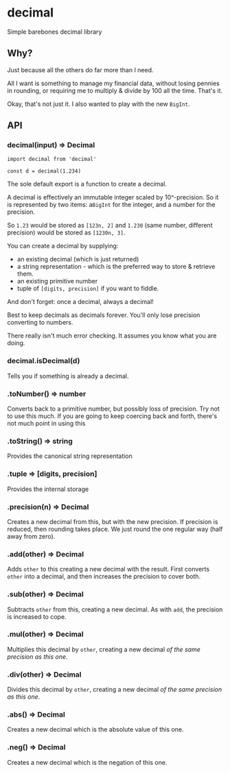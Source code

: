 # decimal
Simple barebones decimal library

## Why?

Just because all the others do far more than I need.

All I want is something to manage my financial data, without losing
pennies in rounding, or requiring me to multiply & divide by 100 all
the time. That's it.

Okay, that's not just it. I also wanted to play with the new `BigInt`.

## API

### decimal(input) => Decimal
```
import decimal from 'decimal'

const d = decimal(1.234)
```

The sole default export is a function to create a decimal.

A decimal is effectively an immutable integer scaled by 10^-precision.
So it is represented by two items:
a`BigInt` for the integer, and a number for the precision.

So `1.23` would be stored as `[123n, 2]` and `1.230` (same number, different
precision) would be stored as `[1230n, 3]`.

You can create a decimal by supplying:
- an existing decimal (which is just returned)
- a string representation - which is the preferred way to store & retrieve them.
- an existing primitive number
- tuple of `[digits, precision]` if you want to fiddle.

And don't forget: once a decimal, always a decimal!

Best to keep decimals as decimals forever. You'll only lose precision
converting to numbers.

There really isn't much error checking. It assumes you know what you are doing.

### decimal.isDecimal(d)

Tells you if something is already a decimal.

### .toNumber() => number

Converts back to a primitive number, but possibly loss of precision.
Try not to use this much. If you are going to keep coercing back and
forth, there's not much point in using this

### .toString() => string

Provides the canonical string representation

### .tuple => [digits, precision]

Provides the internal storage

### .precision(n) => Decimal

Creates a new decimal from this, but with the new precision. If precision is reduced, then
rounding takes place. We just round the one regular way (half away from zero).

### .add(other) => Decimal

Adds `other` to this creating a new decimal with the result. First converts `other` into
a decimal, and then increases the precision to cover both.

### .sub(other) => Decimal

Subtracts `other` from this, creating a new decimal. As with `add`, the precision is increased
to cope.

### .mul(other) => Decimal

Multiplies this decimal by `other`, creating a new decimal *of the same precision as this one*.

### .div(other) => Decimal

Divides this decimal by `other`, creating a new decimal *of the same precision as this one*.

### .abs() => Decimal

Creates a new decimal which is the absolute value of this one.

### .neg() => Decimal

Creates a new decimal which is the negation of this one.

